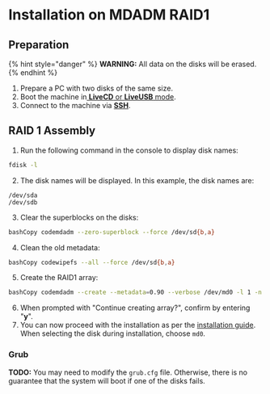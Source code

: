 # Installation on MDADM RAID1

## Preparation

{% hint style="danger" %}
**WARNING:** All data on the disks will be erased.
{% endhint %}

1. Prepare a PC with two disks of the same size.
2. Boot the machine in[ **LiveCD** or **LiveUSB** mode](../../setup/bare-metal.md).
3. Connect to the machine via [**SSH**](../troubleshooting/connecting-to-a-pbx-using-ssh/connecting-to-a-pbx-using-an-ssh-client.md).

## RAID 1 Assembly

1. Run the following command in the console to display disk names:

```bash
fdisk -l
```

2. The disk names will be displayed. In this example, the disk names are:

```
/dev/sda
/dev/sdb
```

3. Clear the superblocks on the disks:

```bash
bashCopy codemdadm --zero-superblock --force /dev/sd{b,a}
```

4. Clean the old metadata:

```bash
bashCopy codewipefs --all --force /dev/sd{b,a}
```

5. Create the RAID1 array:

```bash
bashCopy codemdadm --create --metadata=0.90 --verbose /dev/md0 -l 1 -n 2 /dev/sd{b,a}
```

6. When prompted with "Continue creating array?", confirm by entering "**y**".
7. You can now proceed with the installation as per the [installation guide](../../setup/bare-metal.md). When selecting the disk during installation, choose `md0`.

### Grub

**TODO:** You may need to modify the `grub.cfg` file. Otherwise, there is no guarantee that the system will boot if one of the disks fails.
